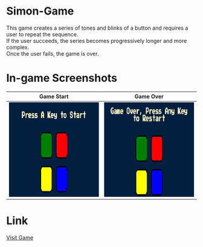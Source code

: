 # Simon-Game

This game creates a series of tones and blinks of a button and requires a user to repeat the sequence.<br>If the user succeeds, the series becomes progressively longer and more complex.<br>Once the user fails, the game is over.

# In-game Screenshots
<div align="center">

| Game Start | Game Over |
| ----------- | ----------- |
| <img src="images/gameplay.png" alt="game-start-screenshot" width="100%" height="250px"> | <img src="images/gameover.png" alt="game-over-screenshot" width="100%" height="250px"> |

</div>

# Link

<a href="https://atharvashirsh.github.io/Simon-Game/" target="_blank" >Visit Game</a>
